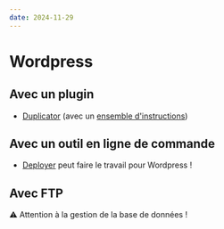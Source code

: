```yaml
---
date: 2024-11-29
---
```


# Wordpress

## Avec un plugin

- [Duplicator](https://fr.wordpress.org/plugins/duplicator/) (avec un [ensemble d'instructions](https://medium.com/codewords/deploy-wordpress-website-from-local-to-production-7cc21170f33e))

## Avec un outil en ligne de commande

- [Deployer](https://deployer.org/docs/8.x/recipe/wordpress) peut faire le travail pour Wordpress !

## Avec FTP

:warning: Attention à la gestion de la base de données !
